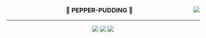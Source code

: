 <div align="center">
  
  <img align="right" src="http://mazandi.herokuapp.com/api?handle=pepper_pudding&theme=warm"/>
  
  ### 🎀 PEPPER-PUDDING 🎀 
  ---
  
  <a href="https://github.com/pepper-pudding"><img src="https://hits.seeyoufarm.com/api/count/incr/badge.svg?url=https%3A%2F%2Fgithub.com%2Fpepper-pudding&count_bg=%23000000&title_bg=%23000000&icon=github.svg&icon_color=%23E7E7E7&title=GitHub&edge_flat=false)"/></a> <a href="https://solved.ac/pepper_pudding"><img src="http://mazassumnida.wtf/api/mini/generate_badge?boj=pepper_pudding"/></a> <a href="https://pepper-pudding.tistory.com"><img src="https://img.shields.io/badge/ServerDevPudding-E5511E?style=flat-square&logo=Blogger&logoColor=white"/></a> 

  <br>
 
</div>
